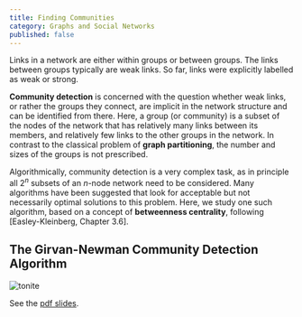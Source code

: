 ```yaml
---
title: Finding Communities
category: Graphs and Social Networks
published: false
---
```


Links in a network are either within groups or between groups.
The links between groups typically are weak links.
So far, links were explicitly labelled as weak or strong.

**Community detection**
is concerned with the question whether weak links, or rather the groups
they connect, are implicit in the network structure
and can be identified from there.
Here, a group (or community) is a subset of the nodes of the network
that has relatively many links between its members, and
relatively few links to the other groups in the network.
In contrast to the classical problem of **graph partitioning**,
the number and sizes of the groups is not prescribed.

Algorithmically, community detection is a very complex task,
as in principle all $2^n$ subsets of an $n$-node network
need to be considered.  Many algorithms have been suggested that
look for acceptable but not necessarily optimal solutions to
this problem.  Here, we study one such algorithm, based on a concept
of **betweenness centrality**, following [Easley-Kleinberg, Chapter 3.6].

## The Girvan-Newman Community Detection Algorithm

![tonite][tonite]

See the [pdf slides](/assets/lecture5.pdf).

[tonite]: /images/tonite.png
